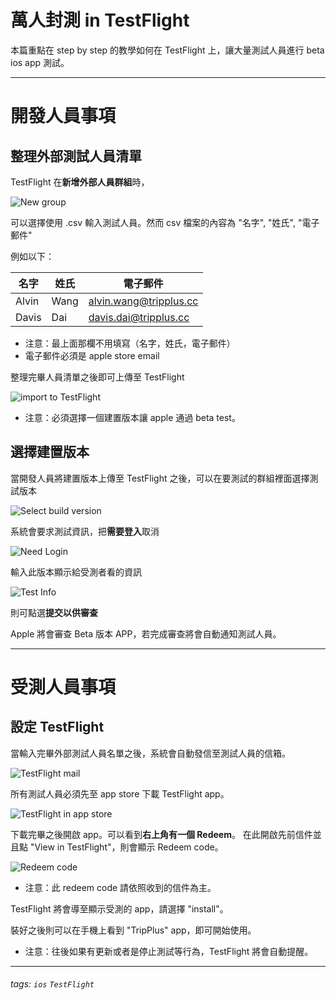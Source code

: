 萬人封測 in TestFlight
=== 
本篇重點在 step by step 的教學如何在 TestFlight 上，讓大量測試人員進行 beta ios app 測試。

---
# 開發人員事項
## 整理外部測試人員清單
TestFlight 在**新增外部人員群組**時，

![New group](https://i.imgur.com/UnxL6VN.png)


可以選擇使用 .csv 輸入測試人員。然而 csv 檔案的內容為 "名字", "姓氏", "電子郵件"

例如以下：


| 名字 | 姓氏 | 電子郵件 |
| -------- | -------- | -------- |
| Alvin    | Wang     | alvin.wang@tripplus.cc |
| Davis    | Dai      | davis.dai@tripplus.cc |

* 注意：最上面那欄不用填寫（名字，姓氏，電子郵件）
* 電子郵件必須是 apple store email

整理完畢人員清單之後即可上傳至 TestFlight

![import to TestFlight](https://i.imgur.com/5NzCenD.png)

* 注意：必須選擇一個建置版本讓 apple 通過 beta test。

## 選擇建置版本
當開發人員將建置版本上傳至 TestFlight 之後，可以在要測試的群組裡面選擇測試版本

![Select build version](https://i.imgur.com/togU3G8.png)

系統會要求測試資訊，把**需要登入**取消

![Need Login](https://i.imgur.com/Z4qeMsj.png)

輸入此版本顯示給受測者看的資訊

![Test Info](https://i.imgur.com/wQ5Mk4z.png)

則可點選**提交以供審查**

Apple 將會審查 Beta 版本 APP，若完成審查將會自動通知測試人員。

---
# 受測人員事項
## 設定 TestFlight
當輸入完畢外部測試人員名單之後，系統會自動發信至測試人員的信箱。

![TestFlight mail](https://i.imgur.com/rZpyQ1h.png)

所有測試人員必須先至 app store 下載 TestFlight app。

![TestFlight in app store](https://i.imgur.com/h1dZVMm.png)

下載完畢之後開啟 app。可以看到**右上角有一個 Redeem**。
在此開啟先前信件並且點 "View in TestFlight"，則會顯示 Redeem code。

![Redeem code](https://i.imgur.com/6HKgSdR.png)
* 注意：此 redeem code 請依照收到的信件為主。

TestFlight 將會導至顯示受測的 app，請選擇 "install"。

裝好之後則可以在手機上看到 "TripPlus" app，即可開始使用。
* 注意：往後如果有更新或者是停止測試等行為，TestFlight 將會自動提醒。


---

###### tags: `ios` `TestFlight`
